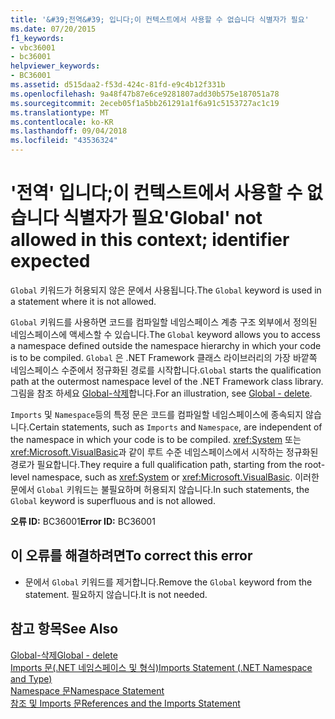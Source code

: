```yaml
---
title: '&#39;전역&#39; 입니다;이 컨텍스트에서 사용할 수 없습니다 식별자가 필요'
ms.date: 07/20/2015
f1_keywords:
- vbc36001
- bc36001
helpviewer_keywords:
- BC36001
ms.assetid: d515daa2-f53d-424c-81fd-e9c4b12f331b
ms.openlocfilehash: 9a48f47b87e6ce9281807add30b575e187051a78
ms.sourcegitcommit: 2eceb05f1a5bb261291a1f6a91c5153727ac1c19
ms.translationtype: MT
ms.contentlocale: ko-KR
ms.lasthandoff: 09/04/2018
ms.locfileid: "43536324"
---
```

# <a name="39global39-not-allowed-in-this-context-identifier-expected"></a><span data-ttu-id="b63ff-102">&#39;전역&#39; 입니다;이 컨텍스트에서 사용할 수 없습니다 식별자가 필요</span><span class="sxs-lookup"><span data-stu-id="b63ff-102">&#39;Global&#39; not allowed in this context; identifier expected</span></span>
<span data-ttu-id="b63ff-103">`Global` 키워드가 허용되지 않은 문에서 사용됩니다.</span><span class="sxs-lookup"><span data-stu-id="b63ff-103">The `Global` keyword is used in a statement where it is not allowed.</span></span>  
  
 <span data-ttu-id="b63ff-104">`Global` 키워드를 사용하면 코드를 컴파일할 네임스페이스 계층 구조 외부에서 정의된 네임스페이스에 액세스할 수 있습니다.</span><span class="sxs-lookup"><span data-stu-id="b63ff-104">The `Global` keyword allows you to access a namespace defined outside the namespace hierarchy in which your code is to be compiled.</span></span> <span data-ttu-id="b63ff-105">`Global` 은 .NET Framework 클래스 라이브러리의 가장 바깥쪽 네임스페이스 수준에서 정규화된 경로를 시작합니다.</span><span class="sxs-lookup"><span data-stu-id="b63ff-105">`Global` starts the qualification path at the outermost namespace level of the .NET Framework class library.</span></span> <span data-ttu-id="b63ff-106">그림을 참조 하세요 [Global-삭제](https://msdn.microsoft.com/library/18c8ba14-40f6-4978-8096-6a5852324635)합니다.</span><span class="sxs-lookup"><span data-stu-id="b63ff-106">For an illustration, see [Global - delete](https://msdn.microsoft.com/library/18c8ba14-40f6-4978-8096-6a5852324635).</span></span>  
  
 <span data-ttu-id="b63ff-107">`Imports` 및 `Namespace`등의 특정 문은 코드를 컴파일할 네임스페이스에 종속되지 않습니다.</span><span class="sxs-lookup"><span data-stu-id="b63ff-107">Certain statements, such as `Imports` and `Namespace`, are independent of the namespace in which your code is to be compiled.</span></span> <span data-ttu-id="b63ff-108"><xref:System> 또는 <xref:Microsoft.VisualBasic>과 같이 루트 수준 네임스페이스에서 시작하는 정규화된 경로가 필요합니다.</span><span class="sxs-lookup"><span data-stu-id="b63ff-108">They require a full qualification path, starting from the root-level namespace, such as <xref:System> or <xref:Microsoft.VisualBasic>.</span></span> <span data-ttu-id="b63ff-109">이러한 문에서 `Global` 키워드는 불필요하며 허용되지 않습니다.</span><span class="sxs-lookup"><span data-stu-id="b63ff-109">In such statements, the `Global` keyword is superfluous and is not allowed.</span></span>  
  
 <span data-ttu-id="b63ff-110">**오류 ID:** BC36001</span><span class="sxs-lookup"><span data-stu-id="b63ff-110">**Error ID:** BC36001</span></span>  
  
## <a name="to-correct-this-error"></a><span data-ttu-id="b63ff-111">이 오류를 해결하려면</span><span class="sxs-lookup"><span data-stu-id="b63ff-111">To correct this error</span></span>  
  
-   <span data-ttu-id="b63ff-112">문에서 `Global` 키워드를 제거합니다.</span><span class="sxs-lookup"><span data-stu-id="b63ff-112">Remove the `Global` keyword from the statement.</span></span> <span data-ttu-id="b63ff-113">필요하지 않습니다.</span><span class="sxs-lookup"><span data-stu-id="b63ff-113">It is not needed.</span></span>  
  
## <a name="see-also"></a><span data-ttu-id="b63ff-114">참고 항목</span><span class="sxs-lookup"><span data-stu-id="b63ff-114">See Also</span></span>  
 [<span data-ttu-id="b63ff-115">Global-삭제</span><span class="sxs-lookup"><span data-stu-id="b63ff-115">Global - delete</span></span>](https://msdn.microsoft.com/library/18c8ba14-40f6-4978-8096-6a5852324635)  
 [<span data-ttu-id="b63ff-116">Imports 문(.NET 네임스페이스 및 형식)</span><span class="sxs-lookup"><span data-stu-id="b63ff-116">Imports Statement (.NET Namespace and Type)</span></span>](../../visual-basic/language-reference/statements/imports-statement-net-namespace-and-type.md)  
 [<span data-ttu-id="b63ff-117">Namespace 문</span><span class="sxs-lookup"><span data-stu-id="b63ff-117">Namespace Statement</span></span>](../../visual-basic/language-reference/statements/namespace-statement.md)  
 [<span data-ttu-id="b63ff-118">참조 및 Imports 문</span><span class="sxs-lookup"><span data-stu-id="b63ff-118">References and the Imports Statement</span></span>](../../visual-basic/programming-guide/program-structure/references-and-the-imports-statement.md)

